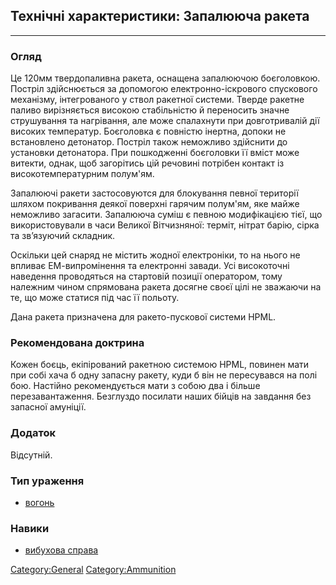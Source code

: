 ## Технічні характеристики: Запалююча ракета

------------------------------------------------------------------------

### Огляд

Це 120мм твердопаливна ракета, оснащена запалюючою боєголовкою. Постріл
здійснюється за допомогою електронно-іскрового спускового механізму,
інтегрованого у ствол ракетної системи. Тверде ракетне паливо
вирізняється високою стабільністю й переносить значне струшування та
нагрівання, але може спалахнути при довготривалій дії високих
температур. Боєголовка є повністю інертна, допоки не встановлено
детонатор. Постріл також неможливо здійснити до установки детонатора.
При пошкодженні боєголовки її вміст може витекти, однак, щоб загорітись
цій речовині потрібен контакт із високотемпературним полум'ям.

Запалюючі ракети застосовуются для блокування певної території шляхом
покривання деякої поверхні гарячим полум'ям, яке майже неможливо
загасити. Запалююча суміш є певною модифікацією тієї, що використовували
в часи Великої Вітчизняної: терміт, нітрат барію, сірка та зв’язуючий
складник.

Оскільки цей снаряд не містить жодної електроніки, то на нього не
впливає ЕМ-випромінення та електронні завади. Усі високоточні наведення
проводяться на стартовій позиції оператором, тому належним чином
спрямована ракета досягне своєї цілі не зважаючи на те, що може статися
під час її польоту.

Дана ракета призначена для ракето-пускової системи HPML.

### Рекомендована доктрина

Кожен боєць, екіпірований ракетною системою HPML, повинен мати при собі
хача б одну запасну ракету, куди б він не пересувався на полі бою.
Настійно рекомендується мати з собою два і більше перезавантаження.
Безглуздо посилати наших бійців на завдання без запасної амуніції.

### Додаток

Відсутній.

### Тип ураження

- [вогонь](Ураження/вогонь "wikilink")

### Навики

- [вибухова справа](Навики/вибухове "wikilink")

[Category:General](Category:General "wikilink")
[Category:Ammunition](Category:Ammunition "wikilink")